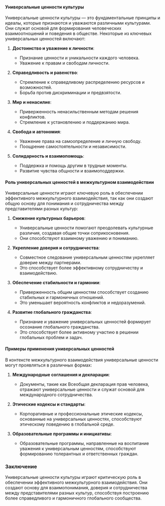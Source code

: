 #### Универсальные ценности культуры

Универсальные ценности культуры — это фундаментальные принципы и идеалы, которые признаются и уважаются различными культурами. Они служат основой для формирования человеческих взаимоотношений и поведения в обществе. Некоторые из ключевых универсальных ценностей включают:

1. **Достоинство и уважение к личности**:
    
    - Признание ценности и уникальности каждого человека.
    - Уважение к правам и свободам личности.
2. **Справедливость и равенство**:
    
    - Стремление к справедливому распределению ресурсов и возможностей.
    - Борьба против дискриминации и предвзятости.
3. **Мир и ненасилие**:
    
    - Приверженность ненасильственным методам решения конфликтов.
    - Стремление к установлению и поддержанию мира.
4. **Свобода и автономия**:
    
    - Уважение права на самоопределение и личную свободу.
    - Поощрение самостоятельности и независимости.
5. **Солидарность и взаимопомощь**:
    
    - Поддержка и помощь другим в трудные моменты.
    - Развитие чувства общности и взаимоподдержки.

#### Роль универсальных ценностей в межкультурном взаимодействии

Универсальные ценности играют ключевую роль в обеспечении эффективного межкультурного взаимодействия, так как они создают общую основу для понимания и сотрудничества между представителями разных культур:

1. **Снижение культурных барьеров**:
    
    - Универсальные ценности помогают преодолевать культурные различия, создавая общие точки соприкосновения.
    - Они способствуют взаимному уважению и пониманию.
2. **Укрепление доверия и сотрудничества**:
    
    - Совместное следование универсальным ценностям укрепляет доверие между партнерами.
    - Это способствует более эффективному сотрудничеству и взаимодействию.
3. **Обеспечение стабильности и гармонии**:
    
    - Приверженность общим ценностям способствует созданию стабильных и гармоничных отношений.
    - Это уменьшает вероятность конфликтов и недоразумений.
4. **Развитие глобального гражданства**:
    
    - Признание и уважение универсальных ценностей формирует осознание глобального гражданства.
    - Это способствует более активному участию в решении глобальных проблем и задач.

#### Примеры применения универсальных ценностей

В контексте межкультурного взаимодействия универсальные ценности могут проявляться в различных формах:

1. **Международные соглашения и декларации**:
    
    - Документы, такие как Всеобщая декларация прав человека, отражают универсальные ценности и служат основой для международного сотрудничества.
2. **Этические кодексы и стандарты**:
    
    - Корпоративные и профессиональные этические кодексы, основанные на универсальных ценностях, способствуют этическому поведению в глобальной среде.
3. **Образовательные программы и инициативы**:
    
    - Образовательные программы, направленные на воспитание уважения к универсальным ценностям, способствуют формированию толерантных и ответственных граждан.

### Заключение

Универсальные ценности культуры играют критическую роль в обеспечении эффективного межкультурного взаимодействия. Они создают основу для взаимопонимания, доверия и сотрудничества между представителями разных культур, способствуя построению более справедливого и гармоничного глобального сообщества.